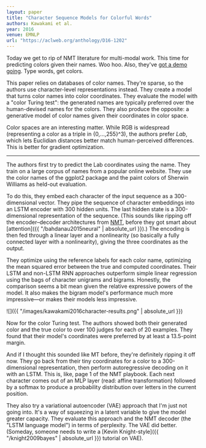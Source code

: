 ```yaml
---
layout: paper
title: "Character Sequence Models for Colorful Words"
authors: Kawakami et al.
year: 2016
venue: EMNLP
url: "https://aclweb.org/anthology/D16-1202"
---
```


Today we get to rip of NMT literature for multi-modal work. This time for predicting colors given their names. Woo hoo. Also, they've [got a demo going](http://colorlab.us). Type words, get colors. 

<!--more-->

This paper relies on databases of color names. They're sparse, so the authors use character-level representations instead. They create a model that turns color names into color coordinates. They evaluate the model with a "color Turing test": the generated names are typically preferred over the human-devised names for the colors. They also produce the opposite: a generative model of color names given their coordinates in color space.

Color spaces are an interesting matter. While RGB is widespread (representing a color as a triple in {0,...,255}^3), the authors prefer *Lab*, which lets Euclidian distances better match human-perceived differences. This is better for gradient optimization.

---

The authors first try to predict the Lab coordinates using the name. They train on a large corpus of names from a popular online website. They use the color names of the ggplot2 package and the paint colors of Sherwin Williams as held-out evaluation.

To do this, they embed each character of the input sequence as a 300-dimensional vector. They pipe the sequence of character embeddings into an LSTM encoder with 300 hidden units. The last hidden state is a 300-dimensional representation of the sequence. (This sounds like ripping off the encoder–decoder architectures from [NMT](https://en.wikipedia.org/wiki/Neural_machine_translation), before they got smart about [attention]({{ "/bahdanau2015neural" | absolute_url }}).) The encoding is then fed through a linear layer and a nonlinearity (so basically a fully connected layer with a nonlinearity), giving the three coordinates as the output.

They optimize using the reference labels for each color name, optimizing the mean squared error between the true and computed coordinates. Their LSTM and non-LSTM RNN approaches outperform simple linear regression using the bags of character unigrams and bigrams. Honestly, the comparison seems a bit mean given the relative expressive powers of the model. It also makes the bigram model's performance much more impressive—or makes their models less impressive.

![]({{ "/images/kawakami2016character-results.png" | absolute_url }})

Now for the color Turing test. The authors showed both their generated color and the true color to over 100 judges for each of 20 examples. They found that their model's coordinates were preferred by at least a 13.5-point margin.

And if I thought this sounded like MT before, they're definitely ripping it off now. They go back from their tiny coordinates for a color to a 300-dimensional representation, then perform autoregressive decoding on it with an LSTM. This is, like, page 1 of the NMT playbook. Each next character comes out of an MLP layer (read: affine transformation) followed by a softmax to produce a probability distribution over letters in the current position. 

They also try a variational autoencoder (VAE) approach that I'm just not going into. It's a way of squeezing in a latent variable to give the model greater capacity. They evaluate this approach and the NMT decoder (the "LSTM language model") in terms of perplexity. The VAE did better. (Someday, someone needs to write a [Kevin Knight-style]({{ "/knight2009bayes" | absolute_url }}) tutorial on VAE).
